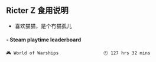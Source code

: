 ## Ricter Z 食用说明
- 喜欢猫猫，是个冇猫孤儿

<!-- steam-box start -->
#### - Steam playtime leaderboard
```text
🎮 World of Warships                 🕘 127 hrs 32 mins
```
<!-- Powered by https://github.com/YouEclipse/steam-box . -->
<!-- steam-box end -->
